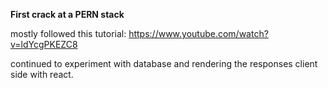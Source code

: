 **First crack at a PERN stack**

mostly followed this tutorial: https://www.youtube.com/watch?v=ldYcgPKEZC8

continued to experiment with database and rendering the responses client side with react.
